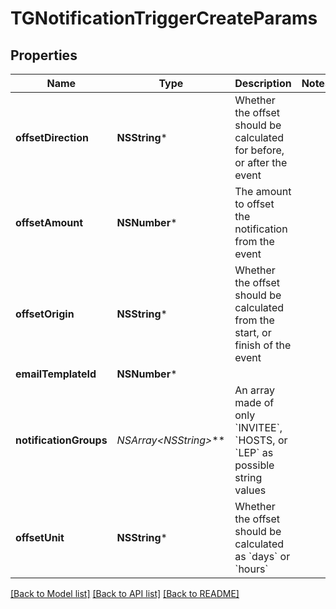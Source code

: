 # TGNotificationTriggerCreateParams

## Properties
Name | Type | Description | Notes
------------ | ------------- | ------------- | -------------
**offsetDirection** | **NSString*** | Whether the offset should be calculated for before, or after the event | 
**offsetAmount** | **NSNumber*** | The amount to offset the notification from the event | 
**offsetOrigin** | **NSString*** | Whether the offset should be calculated from the start, or finish of the event | 
**emailTemplateId** | **NSNumber*** |  | 
**notificationGroups** | **NSArray&lt;NSString*&gt;*** | An array made of only &#x60;INVITEE&#x60;, &#x60;HOSTS, or &#x60;LEP&#x60; as possible string values | 
**offsetUnit** | **NSString*** | Whether the offset should be calculated as &#x60;days&#x60; or &#x60;hours&#x60; | 

[[Back to Model list]](../README.md#documentation-for-models) [[Back to API list]](../README.md#documentation-for-api-endpoints) [[Back to README]](../README.md)


